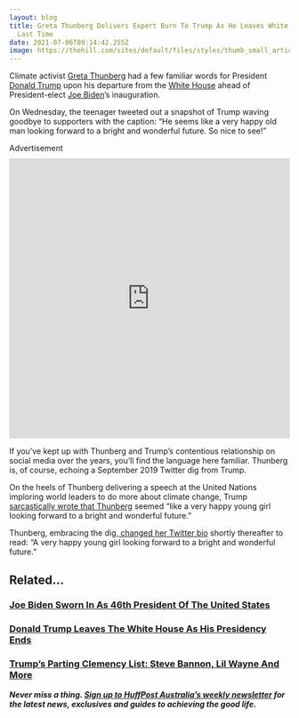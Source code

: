 ```yaml
---
layout: blog
title: Greta Thunberg Delivers Expert Burn To Trump As He Leaves White House For
  Last Time
date: 2021-07-06T09:14:42.255Z
image: https://thehill.com/sites/default/files/styles/thumb_small_article/public/trumpdonald_070117getty.jpg?itok=VROfEOx9
---
```

<section class="entry__content-list js-entry-content"><div class="primary-cli cli cli-text "><p>Climate activist <a href="https://www.huffpost.com/topic/greta-thunberg" role="link" data-ylk="subsec:paragraph;itc:0;cpos:1;pos:1;elm:context_link" data-rapid_p="1" data-v9y="1">Greta Thunberg</a> had a few familiar words for President <a href="https://www.huffpost.com/topic/donald-trump" role="link" data-ylk="subsec:paragraph;itc:0;cpos:1;pos:2;elm:context_link" data-rapid_p="2" data-v9y="1">Donald Trump</a> upon his departure from the <a href="https://www.huffpost.com/news/topic/white-house" target="_blank" role="link" data-ylk="subsec:paragraph;itc:0;cpos:1;pos:3;elm:context_link" data-rapid_p="3" data-v9y="1">White House</a> ahead of President-elect <a href="https://www.huffpost.com/topic/joe-biden" role="link" data-ylk="subsec:paragraph;itc:0;cpos:1;pos:4;elm:context_link" data-rapid_p="4" data-v9y="1">Joe Biden</a>’s inauguration. </p></div><div class="primary-cli cli cli-text "><p>On Wednesday, the teenager tweeted out a snapshot of Trump waving goodbye to supporters with the caption: “He seems like a very happy old man looking forward to a bright and wonderful future. So nice to see!”</p></div><div class="cli cli-advertisement advertisement-holder"><div class="advertisement__label">Advertisement</div><div class="advertisement"><div id="teads-entry_paragraph_1" class="hp-teads-adspot ad-entry_paragraph_1"></div>
<script type="text/javascript" class="teads" async="true" src="//a.teads.tv/page/108433/tag"></script>
</div></div><div class="cli cli-embed js-no-inject"><div class="cli-embed__embed-wrapper"><div class="twitter-tweet twitter-tweet-rendered" style="width: 100%; margin: 10px auto; display: flex; max-width: 550px;"><iframe id="twitter-widget-0" scrolling="no" frameborder="0" allowtransparency="true" allowfullscreen="true" class="" style="position: static; visibility: visible; width: 550px; height: 504px; display: block; flex-grow: 1;" title="Twitter Tweet" src="https://platform.twitter.com/embed/Tweet.html?creatorScreenName=ohheyjenna&amp;dnt=true&amp;embedId=twitter-widget-0&amp;features=eyJ0ZndfZXhwZXJpbWVudHNfY29va2llX2V4cGlyYXRpb24iOnsiYnVja2V0IjoxMjA5NjAwLCJ2ZXJzaW9uIjpudWxsfSwidGZ3X2hvcml6b25fdHdlZXRfZW1iZWRfOTU1NSI6eyJidWNrZXQiOiJodGUiLCJ2ZXJzaW9uIjpudWxsfSwidGZ3X3R3ZWV0X2VtYmVkX2NsaWNrYWJpbGl0eV8xMjEwMiI6eyJidWNrZXQiOiJjb250cm9sIiwidmVyc2lvbiI6bnVsbH19&amp;frame=false&amp;hideCard=false&amp;hideThread=false&amp;id=1351890941087522820&amp;lang=en&amp;origin=https%3A%2F%2Fwww.huffpost.com%2Fentry%2Fgreta-thunberg-trump-leaving-white-house_n_60084565c5b62c0057c2181f&amp;sessionId=e248c57b1fb786fb0aad67dd8471c24481d7654d&amp;siteScreenName=null&amp;theme=light&amp;widgetsVersion=82e1070%3A1619632193066&amp;width=550px" data-tweet-id="1351890941087522820"></iframe></div>
<script async="" src="https://platform.twitter.com/widgets.js" charset="utf-8"></script>
</div></div><div class="primary-cli cli cli-text "><p>If you’ve kept up with Thunberg and Trump’s contentious relationship on social media over the years, you’ll find the language here familiar. Thunberg is, of course, echoing a September 2019 Twitter dig from Trump.</p></div><div class="primary-cli cli cli-text "><p>On the heels of Thunberg delivering a speech at the United Nations imploring world leaders to do more about climate change, Trump<a href="https://thehill.com/homenews/administration/462730-trump-on-thunberg-seems-like-a-very-happy-young-girl" target="_blank" role="link" data-ylk="subsec:paragraph;itc:0;cpos:5;pos:1;elm:context_link" data-rapid_p="7" data-v9y="0"> sarcastically wrote that Thunberg</a> seemed “like a very happy young girl looking forward to a bright and wonderful future.”</p></div><div class="primary-cli cli cli-text "><p>Thunberg, embracing the dig,<a href="https://www.bbc.com/news/world-europe-50762373" target="_blank" role="link" data-ylk="subsec:paragraph;itc:0;cpos:7;pos:1;elm:context_link" data-rapid_p="8" data-v9y="0"> changed her Twitter bio</a> shortly thereafter to read: “A very happy young girl looking forward to a bright and wonderful future.”</p></div><aside class="cli cli-related-articles cli-related-articles--no-images"><div class="cli-related-articles__content-wrapper"><h2 class="cli-related-articles__title">Related...</h2><a class="cli-related-articles__link" href="https://www.huffingtonpost.com.au/entry/joe-biden-sworn-in-as-46th-president-of-the-united-states_au_60085fb9c5b697df1a0afd11" data-ylk="subsec:related-stories;itc:1" data-rapid_p="9" data-v9y="0"><h3 class="cli-related-articles__headline">Joe Biden Sworn In As 46th President Of The United States</h3></a><a class="cli-related-articles__link" href="https://www.huffingtonpost.com.au/entry/donald-trump-leaves-the-white-house-as-his-presidency-ends_au_60083257c5b697df1a0aa232" data-ylk="subsec:related-stories;itc:1" data-rapid_p="10" data-v9y="0"><h3 class="cli-related-articles__headline">Donald Trump Leaves The White House As His Presidency Ends</h3></a><a class="cli-related-articles__link" href="https://www.huffingtonpost.com.au/entry/donald-trump-pardons_au_6007cc41c5b697df1a0a153c" data-ylk="subsec:related-stories;itc:1" data-rapid_p="11" data-v9y="0"><h3 class="cli-related-articles__headline">Trump’s Parting Clemency List: Steve Bannon, Lil Wayne And More</h3></a></div></aside><div class="primary-cli cli cli-text "><p><strong><em>Never miss a thing. </em></strong><a href="https://subscribe.huffpost.com/NewsLetter/preference/Subscribe/?list=au-daily-brief&amp;src=editorial" role="link" data-ylk="subsec:paragraph;itc:0;cpos:7;pos:1;elm:context_link" data-rapid_p="12" data-v9y="0"><strong><em>Sign up to HuffPost Australia’s weekly newsletter</em></strong></a><strong><em> for the latest news, exclusives and guides to achieving the good life.</em></strong></p></div></section>